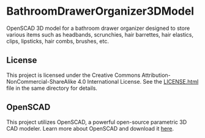 # BathroomDrawerOrganizer3DModel

OpenSCAD 3D model for a bathroom drawer organizer designed to store various items such as headbands, scrunchies, hair barrettes, hair elastics, clips, lipsticks, hair combs, brushes, etc.

## License
This project is licensed under the Creative Commons Attribution-NonCommercial-ShareAlike 4.0 International License. 
See the [LICENSE.html](LICENSE.html) file in the same directory for details.

## OpenSCAD
This project utilizes OpenSCAD, a powerful open-source parametric 3D CAD modeler. 
Learn more about OpenSCAD and download it [here](https://openscad.org/).
